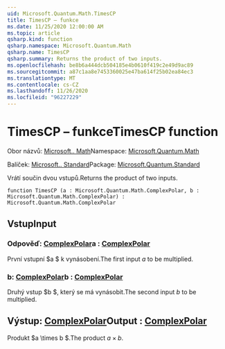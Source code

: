 ```yaml
---
uid: Microsoft.Quantum.Math.TimesCP
title: TimesCP – funkce
ms.date: 11/25/2020 12:00:00 AM
ms.topic: article
qsharp.kind: function
qsharp.namespace: Microsoft.Quantum.Math
qsharp.name: TimesCP
qsharp.summary: Returns the product of two inputs.
ms.openlocfilehash: be8b6a444dcb504185e4b0610f419c2e49d9ac89
ms.sourcegitcommit: a87c1aa8e7453360025e47ba614f25b02ea84ec3
ms.translationtype: MT
ms.contentlocale: cs-CZ
ms.lasthandoff: 11/26/2020
ms.locfileid: "96227229"
---
```

# <a name="timescp-function"></a><span data-ttu-id="8153c-102">TimesCP – funkce</span><span class="sxs-lookup"><span data-stu-id="8153c-102">TimesCP function</span></span>

<span data-ttu-id="8153c-103">Obor názvů: [Microsoft.. Math](xref:Microsoft.Quantum.Math)</span><span class="sxs-lookup"><span data-stu-id="8153c-103">Namespace: [Microsoft.Quantum.Math](xref:Microsoft.Quantum.Math)</span></span>

<span data-ttu-id="8153c-104">Balíček: [Microsoft.. Standard](https://nuget.org/packages/Microsoft.Quantum.Standard)</span><span class="sxs-lookup"><span data-stu-id="8153c-104">Package: [Microsoft.Quantum.Standard](https://nuget.org/packages/Microsoft.Quantum.Standard)</span></span>


<span data-ttu-id="8153c-105">Vrátí součin dvou vstupů.</span><span class="sxs-lookup"><span data-stu-id="8153c-105">Returns the product of two inputs.</span></span>

```qsharp
function TimesCP (a : Microsoft.Quantum.Math.ComplexPolar, b : Microsoft.Quantum.Math.ComplexPolar) : Microsoft.Quantum.Math.ComplexPolar
```


## <a name="input"></a><span data-ttu-id="8153c-106">Vstup</span><span class="sxs-lookup"><span data-stu-id="8153c-106">Input</span></span>

### <a name="a--complexpolar"></a><span data-ttu-id="8153c-107">Odpověď: [ComplexPolar](xref:Microsoft.Quantum.Math.ComplexPolar)</span><span class="sxs-lookup"><span data-stu-id="8153c-107">a : [ComplexPolar](xref:Microsoft.Quantum.Math.ComplexPolar)</span></span>

<span data-ttu-id="8153c-108">První vstupní $a $ k vynásobení.</span><span class="sxs-lookup"><span data-stu-id="8153c-108">The first input $a$ to be multiplied.</span></span>


### <a name="b--complexpolar"></a><span data-ttu-id="8153c-109">b: [ComplexPolar](xref:Microsoft.Quantum.Math.ComplexPolar)</span><span class="sxs-lookup"><span data-stu-id="8153c-109">b : [ComplexPolar](xref:Microsoft.Quantum.Math.ComplexPolar)</span></span>

<span data-ttu-id="8153c-110">Druhý vstup $b $, který se má vynásobit.</span><span class="sxs-lookup"><span data-stu-id="8153c-110">The second input $b$ to be multiplied.</span></span>



## <a name="output--complexpolar"></a><span data-ttu-id="8153c-111">Výstup: [ComplexPolar](xref:Microsoft.Quantum.Math.ComplexPolar)</span><span class="sxs-lookup"><span data-stu-id="8153c-111">Output : [ComplexPolar](xref:Microsoft.Quantum.Math.ComplexPolar)</span></span>

<span data-ttu-id="8153c-112">Produkt $a \times b $.</span><span class="sxs-lookup"><span data-stu-id="8153c-112">The product $a \times b$.</span></span>